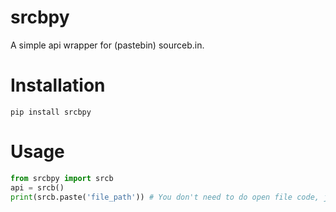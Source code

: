 # srcbpy
A simple api wrapper for (pastebin) sourceb.in.

# Installation
```
pip install srcbpy
```

# Usage
```py
from srcbpy import srcb
api = srcb()
print(srcb.paste('file_path')) # You don't need to do open file code, just type the file path and it will automatically read it.
```